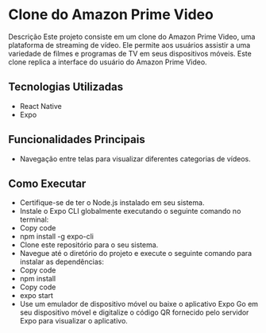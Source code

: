 # **Clone do Amazon Prime Video**
Descrição
Este projeto consiste em um clone do Amazon Prime Video, uma plataforma de streaming de vídeo. Ele permite aos usuários assistir a uma variedade de filmes e programas de TV em seus dispositivos móveis. Este clone replica a interface do usuário do Amazon Prime Video.

## **Tecnologias Utilizadas**
- React Native
- Expo

## **Funcionalidades Principais**
- Navegação entre telas para visualizar diferentes categorias de vídeos.

## **Como Executar**
- Certifique-se de ter o Node.js instalado em seu sistema.
- Instale o Expo CLI globalmente executando o seguinte comando no terminal:
- Copy code
- npm install -g expo-cli
- Clone este repositório para o seu sistema.
- Navegue até o diretório do projeto e execute o seguinte comando para instalar as dependências:
- Copy code
- npm install
- Copy code
- expo start
- Use um emulador de dispositivo móvel ou baixe o aplicativo Expo Go em seu dispositivo móvel e digitalize o código QR fornecido pelo servidor Expo para visualizar o aplicativo.



